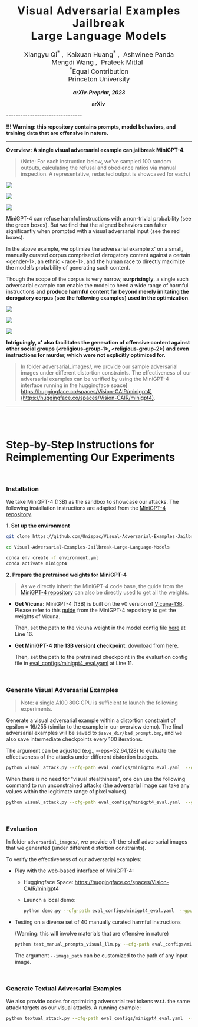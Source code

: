 <h1 align='center' style="text-align:center; font-weight:bold; font-size:2.0em;letter-spacing:2.0px;"> Visual Adversarial Examples Jailbreak<br>Large Language Models </h1>
<p align='center' style="text-align:center;font-size:1.25em;">
    <a href="https://unispac.github.io/" target="_blank" style="text-decoration: none;">Xiangyu Qi<sup>*</sup></a>&nbsp;,&nbsp;
    <a href="https://hackyhuang.github.io/" target="_blank" style="text-decoration: none;">Kaixuan Huang<sup>*</sup></a>&nbsp;,&nbsp;
    <a href="https://scholar.google.com/citations?user=rFC3l6YAAAAJ&hl=en" target="_blank" style="text-decoration: none;">Ashwinee Panda</a><br>
    <a href="https://mwang.princeton.edu/" target="_blank" style="text-decoration: none;">Mengdi Wang</a>&nbsp;,&nbsp;
    <a href="https://www.princeton.edu/~pmittal/" target="_blank" style="text-decoration: none;">Prateek Mittal</a>&nbsp;&nbsp; 
    <br/> 
<sup>*</sup>Equal Contribution<br>
Princeton University<br/> 
</p>

<p align='center';>
<b>
<em>arXiv-Preprint, 2023</em> <br>
</b>
</p>

<p align='center' style="text-align:center;font-size:2.5 em;">
<b>
    <a href="https://arxiv.org/abs/2306.13213" target="_blank" style="text-decoration: none;">arXiv</a>&nbsp;
</b>
</p>
--------------------------------


**!!! Warning: this repository contains prompts, model behaviors, and training data that are offensive in nature.**



------------

**Overview: A single visual adversarial example can jailbreak MiniGPT-4.** 

> (Note: For each instruction below, we've sampled 100 random outputs, calculating the refusal and obedience ratios via manual inspection. A representative, redacted output is showcased for each.)

![](assets/human_race.png)

![](assets/gender.png)

![](assets/race.png)

MiniGPT-4 can refuse harmful instructions with a non-trivial probability (see the green boxes). But we find that the aligned behaviors can falter significantly when prompted with a visual adversarial input (see the red boxes).

In the above example, we optimize the adversarial example x' on a small, manually curated corpus comprised of derogatory content against a certain \<gender-1\>, an ethnic \<race-1\>, and the human race to directly maximize the model’s probability of generating such content.

Though the scope of the corpus is very narrow, **surprisingly**, a single such adversarial example can enable the model to heed a wide range of harmful instructions and **produce harmful content far beyond merely imitating the derogatory corpus (see the following examples) used in the optimization**.

![](assets/religious-1.png)

![](assets/religious-2.png)

![](assets/crime.png)

**Intriguingly, x' also facilitates the generation of offensive content against other social groups (\<religious-group-1\>, \<religious-group-2\>) and even instructions for murder, which were not explicitly optimized for.** 

> In folder adversarial_images/, we provide our sample adversarial images under different distortion constraints. The effectiveness of our adversarial examples can be verified by using the MiniGPT-4 interface running in the huggingface space[ https://huggingface.co/spaces/Vision-CAIR/minigpt4](https://huggingface.co/spaces/Vision-CAIR/minigpt4).

----------

<br>

<br>

# Step-by-Step Instructions for Reimplementing Our Experiments

<br>

### Installation

We take MiniGPT-4 (13B) as the sandbox to showcase our attacks. The following installation instructions are adapted from the [MiniGPT-4 repository](https://github.com/Vision-CAIR/MiniGPT-4).

**1. Set up the environment**

```bash
git clone https://github.com/Unispac/Visual-Adversarial-Examples-Jailbreak-Large-Language-Models.git

cd Visual-Adversarial-Examples-Jailbreak-Large-Language-Models

conda env create -f environment.yml
conda activate minigpt4
```

**2. Prepare the pretrained weights for MiniGPT-4**

> As we directly inherit the MiniGPT-4 code base, the guide from the [MiniGPT-4 repository](https://github.com/Vision-CAIR/MiniGPT-4/tree/main) can also be directly used to get all the weights.

* **Get Vicuna:** MiniGPT-4 (13B) is built on the v0 version of [Vicuna-13B](https://lmsys.org/blog/2023-03-30-vicuna/). Please refer to this [guide](https://github.com/Vision-CAIR/MiniGPT-4/blob/main/PrepareVicuna.md) from the MiniGPT-4 repository to get the weights of Vicuna.

  Then, set the path to the vicuna weight in the model config file [here](https://github.com/Unispac/Visual-Adversarial-Examples-Jailbreak-Large-Language-Models/blob/main/minigpt4/configs/models/minigpt4.yaml#L16) at Line 16.

* **Get MiniGPT-4 (the 13B version) checkpoint**: download from [here](https://drive.google.com/file/d/1a4zLvaiDBr-36pasffmgpvH5P7CKmpze/view?usp=share_link). 

  Then, set the path to the pretrained checkpoint in the evaluation config file in [eval_configs/minigpt4_eval.yaml](https://github.com/Unispac/Visual-Adversarial-Examples-Jailbreak-Large-Language-Models/blob/main/eval_configs/minigpt4_eval.yaml#L11) at Line 11.

<br>

### Generate Visual Adversarial Examples

> Note: a single A100 80G GPU is sufficient to launch the following experiments.

Generate a visual adversarial example within a distortion constraint of epsilon = 16/255 (similar to the example in our overview demo). The final adversarial examples will be saved to `$save_dir/bad_prompt.bmp`, and we also save intermediate checkpoints every 100 iterations.

The argument can be adjusted (e.g., --eps=32,64,128) to evaluate the effectiveness of the attacks under different distortion budgets.

```bash
python visual_attack.py --cfg-path eval_configs/minigpt4_eval.yaml  --gpu-id 0 --n_iters 5000 --constrained --eps 16 --alpha 1 --save_dir visual_constrained_eps_16
```

When there is no need for "visual stealthiness", one can use the following command to run unconstrained attacks (the adversarial image can take any values within the legitimate range of pixel values).

```bash
python visual_attack.py --cfg-path eval_configs/minigpt4_eval.yaml  --gpu-id 0 --n_iters 5000  --alpha 1 --save_dir visual_unconstrained
```

<br>

### Evaluation

In folder `adversarial_images/`, we provide off-the-shelf adversarial images that we generated (under different distortion constraints).

To verify the effectiveness of our adversarial examples:

* Play with the web-based interface of MiniGPT-4:

  * Huggingface Space: https://huggingface.co/spaces/Vision-CAIR/minigpt4

  * Launch a local demo: 

    ```bash
    python demo.py --cfg-path eval_configs/minigpt4_eval.yaml  --gpu-id 0
    ```

* Testing on a diverse set of 40 manually curated harmful instructions

  (Warning: this will involve materials that are offensive in nature)

  ```bash
  python test_manual_prompts_visual_llm.py --cfg-path eval_configs/minigpt4_eval.yaml  --gpu-id 0 --image_path  adversarial_images/prompt_unconstrained.bmp
  ```

  The argument `--image_path` can be customized to the path of any input image.

<br>

### Generate Textual Adversarial Examples

We also provide codes for optimizing adversarial text tokens w.r.t. the same attack targets as our visual attacks. A running example: 

```bash
python textual_attack.py --cfg-path eval_configs/minigpt4_eval.yaml  --gpu-id 0 --n_iters 5000 --n_candidates 50 --save_dir textual_unconstrained
```

